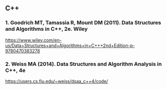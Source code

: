 ## C++

### 1. Goodrich MT, Tamassia R, Mount DM (2011). Data Structures and Algorithms in C++, 2e. Wiley

https://www.wiley.com/en-us/Data+Structures+and+Algorithms+in+C+++2nd+Edition-p-9780470383278

### 2. Weiss MA (2014). Data Structures and Algorithm Analysis in C++, 4e

https://users.cs.fiu.edu/~weiss/dsaa_c++4/code/
